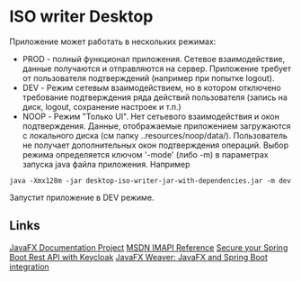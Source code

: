 # ISO writer Desktop

Приложение может работать в нескольких режимах:
- PROD - полный функционал приложения. Сетевое взаимодействие, данные получаются и отправляются на сервер. Приложение требует от пользователя подтверждений (например при попытке logout).
- DEV - Режим сетевым взаимодействием, но в котором отключено требование подтверждения ряда действий пользователя (запись на диск, logout, сохранение настроек и т.п.)
- NOOP - Режим "Только UI". Нет сетьевого взаимодействия и окон подтверждения. Данные, отображаемые приложением загружаются с локального диска (см папку ..resources/noop/data/). Пользователь не получает дополнительных окон подтверждения операций. 
  Выбор режима определяется ключом '-mode' (либо -m) в параметрах запуска java файла приложения. Например
```shell
java -Xmx128m -jar desktop-iso-writer-jar-with-dependencies.jar -m dev
``` 
Запустит приложение в DEV режиме.

## Links
[JavaFX Documentation Project](https://fxdocs.github.io/docs/html5/)
[MSDN IMAPI Reference](https://learn.microsoft.com/en-gb/windows/win32/imapi/imapi-reference?redirectedfrom=MSDN)
[Secure your Spring Boot Rest API with Keycloak](https://gauthier-cassany.com/posts/spring-boot-keycloak)
[JavaFX Weaver: JavaFX and Spring Boot integration](https://habr.com/ru/post/478402/)
